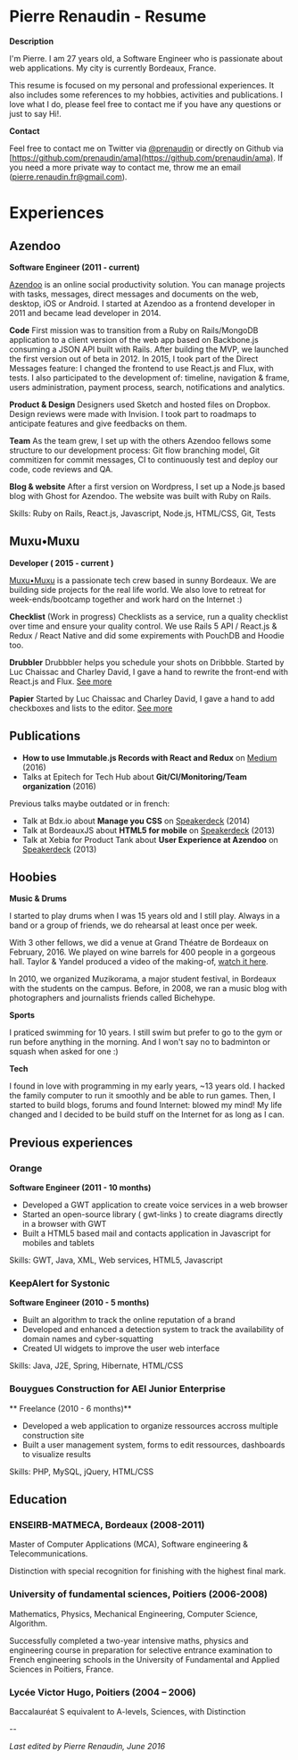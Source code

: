# Pierre Renaudin - Resume

**Description**

I'm Pierre. I am 27 years old, a Software Engineer who is passionate about web applications. My city is currently Bordeaux, France.

This resume is focused on my personal and professional experiences. It also includes some references to my hobbies, activities and publications. I love what I do, please feel free to contact me if you have any questions or just to say Hi!.

**Contact**

Feel free to contact me on Twitter via [@prenaudin](https://www.twitter.com/prenaudin) or directly on Github via [https://github.com/prenaudin/ama](https://github.com/prenaudin/ama). If you need a more private way to contact me, throw me an email (pierre.renaudin.fr@gmail.com).


# Experiences

## Azendoo
**Software Engineer (2011 - current)**

[Azendoo](http://www.azendoo.com) is an online social productivity solution. You can manage projects with tasks, messages, direct messages and documents on the web, desktop, iOS or Android. I started at Azendoo as a frontend developer in 2011 and became lead developer in 2014.

**Code** First mission was to transition from a Ruby on Rails/MongoDB application to a client version of the web app based on Backbone.js consuming a JSON API built with Rails. After building the MVP, we launched the first version out of beta in 2012. In 2015, I took part of the Direct Messages feature: I changed the frontend to use React.js and Flux, with tests. I also participated to the development of: timeline, navigation & frame, users administration, payment process, search, notifications and analytics.

**Product & Design** Designers used Sketch and hosted files on Dropbox. Design reviews were made with Invision. I took part to roadmaps to anticipate features and give feedbacks on them.

**Team** As the team grew, I set up with the others Azendoo fellows some structure to our development process: Git flow branching model, Git commitizen for commit messages, CI to continuously test and deploy our code, code reviews and QA.

**Blog & website** After a first version on Wordpress, I set up a Node.js based blog with Ghost for Azendoo. The website was built with Ruby on Rails.

Skills: Ruby on Rails, React.js, Javascript, Node.js, HTML/CSS, Git, Tests


## Muxu•Muxu
**Developer ( 2015 - current )**

[Muxu•Muxu](http://www.muxumuxu.com) is a passionate tech crew based in sunny Bordeaux. We are building side
projects for the real life world. We also love to retreat for week-ends/bootcamp together and work hard on the Internet :)

**Checklist**
(Work in progress) Checklists as a service, run a quality checklist over time and ensure your quality control. We use Rails 5 API / React.js & Redux / React Native and did some expirements with PouchDB and Hoodie too.

**Drubbler**
Drubbbler helps you schedule your shots on Dribbble. Started by Luc Chaissac and Charley David, I gave a hand to rewrite the front-end with React.js and Flux. [See more](https://www.drubbbler.com/)

**Papier**
Started by Luc Chaissac and Charley David, I gave a hand to add checkboxes and lists to the editor. [See more](https://getpapier.com/)


## Publications

- **How to use Immutable.js Records with React and Redux** on [Medium](https://medium.com/@pierrerenaudin/immutable-record-react-redux-99f389ed676) (2016)
- Talks at Epitech for Tech Hub about **Git/CI/Monitoring/Team organization** (2016)
 
Previous talks maybe outdated or in french:

- Talk at Bdx.io about **Manage you CSS** on [Speakerdeck](https://speakerdeck.com/prenaudin/bdx-dot-io-maitriser-son-style-css) (2014)
- Talk at BordeauxJS about **HTML5 for mobile** on [Speakerdeck](https://speakerdeck.com/prenaudin/developpement-mobile-html5) (2013)
- Talk at Xebia for Product Tank about **User Experience at Azendoo** on [Speakerdeck](https://speakerdeck.com/prenaudin/user-experience-at-azendoo) (2013)

## Hoobies

**Music & Drums** 

I started to play drums when I was 15 years old and I still play. Always in a band or a group of friends, we do rehearsal at least once per week.

With 3 other fellows, we did a venue at Grand Théatre de Bordeaux on February, 2016. We played on wine barrels for 400 people in a gorgeous hall. Taylor & Yandel produced a video of the making-of, [watch it here](https://www.youtube.com/watch?v=0a6l7J3W9H0).

In 2010, we organized Muzikorama, a major student festival, in Bordeaux with the students on the campus. Before, in 2008, we ran a music blog with photographers and journalists friends called Bichehype.


**Sports**

I praticed swimming for 10 years. I still swim but prefer to go to the gym or run before anything in the morning. And I won't say no to badminton or squash when asked for one :)


**Tech**

I found in love with programming in my early years, ~13 years old. I hacked the family computer to run it smoothly and be able to run games. Then, I started to build blogs, forums and found Internet: blowed my mind! My life changed and I decided to be build stuff on the Internet for as long as I can.


## Previous experiences

### Orange
**Software Engineer (2011 - 10 months)**

- Developed a GWT application to create voice services in a web browser
- Started an open-source library ( gwt-links ) to create diagrams directly in a browser with GWT
- Built a HTML5 based mail and contacts application in Javascript for mobiles and tablets

Skills: GWT, Java, XML, Web services, HTML5, Javascript

### KeepAlert for Systonic
**Software Engineer (2010 - 5 months)**

- Built an algorithm to track the online reputation of a brand
- Developed and enhanced a detection system to track the availability of domain names and cyber-squatting
- Created UI widgets to improve the user web interface

Skills: Java, J2E, Spring, Hibernate, HTML/CSS

### Bouygues Construction for AEI Junior Enterprise 
** Freelance (2010 - 6 months)**

- Developed a web application to organize ressources accross multiple construction site
- Built a user management system, forms to edit ressources, dashboards to visualize results

Skills: PHP, MySQL, jQuery, HTML/CSS

## Education

### ENSEIRB-MATMECA, Bordeaux (2008-2011)
Master of Computer Applications (MCA), Software engineering & Telecommunications.

Distinction with special recognition for finishing with the highest final mark.

### University of fundamental sciences, Poitiers (2006-2008)
Mathematics, Physics, Mechanical Engineering, Computer Science, Algorithm.

Successfully completed a two-year intensive maths, physics and engineering course in preparation for selective entrance examination to French engineering schools in the University of Fundamental and Applied Sciences in Poitiers, France.

### Lycée Victor Hugo, Poitiers (2004 – 2006)
Baccalauréat S equivalent to A-levels, Sciences, with Distinction


--

*Last edited by Pierre Renaudin, June 2016*